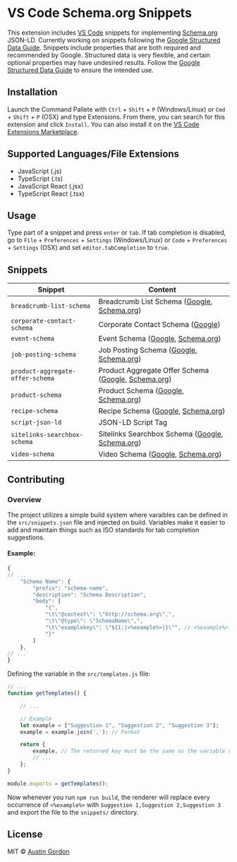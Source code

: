 # VS Code Schema.org Snippets

This extension includes [VS Code](https://code.visualstudio.com/) snippets for implementing [Schema.org](https://www.schema.org/) JSON-LD. Currently working on snippets following the [Google Structured Data Guide](https://developers.google.com/search/docs/guides/intro-structured-data). Snippets include properties that are both required and recommended by Google. Structured data is very flexible, and certain optional properties may have undesired results. Follow the [Google Structured Data Guide](https://developers.google.com/search/docs/guides/intro-structured-data) to ensure the intended use.

## Installation

Launch the Command Pallete with `Ctrl` + `Shift` + `P` (Windows/Linux) or `Cmd` + `Shift` + `P` (OSX) and type Extensions. From there, you can search for this extension and click `Install`. You can also install it on the [VS Code Extensions Marketplace](https://marketplace.visualstudio.com/items?itemName=austinleegordon.vscode-schema-dot-org).

## Supported Languages/File Extensions

* JavaScript (.js)
* TypeScript (.ts)
* JavaScript React (.jsx)
* TypeScript React (.tsx)

## Usage

Type part of a snippet and press `enter` or `tab`. If tab completion is disabled, go to `File` + `Preferences` + `Settings` (Windows/Linux) or `Code` + `Preferences` + `Settings` (OSX) and set `editor.tabCompletion` to `true`.

## Snippets

| Snippet | Content |
| ------- | ------- |
| `breadcrumb-list-schema` | Breadcrumb List Schema ([Google](https://developers.google.com/search/docs/data-types/breadcrumb), [Schema.org](https://schema.org/BreadcrumbList)) |
| `corporate-contact-schema` | Corporate Contact Schema ([Google](https://developers.google.com/search/docs/data-types/corporate-contact)) |
| `event-schema` | Event Schema ([Google](https://developers.google.com/search/docs/data-types/event), [Schema.org](https://schema.org/Event)) |
| `job-posting-schema` | Job Posting Schema ([Google](https://developers.google.com/search/docs/data-types/job-posting), [Schema.org](https://schema.org/JobPosting)) |
| `product-aggregate-offer-schema` | Product Aggregate Offer Schema ([Google](https://developers.google.com/search/docs/data-types/product), [Schema.org](https://schema.org/AggregateOffer)) |
| `product-schema` | Product Schema ([Google](https://developers.google.com/search/docs/data-types/product), [Schema.org](https://schema.org/Product)) |
| `recipe-schema` | Recipe Schema ([Google](https://developers.google.com/search/docs/data-types/recipe), [Schema.org](https://schema.org/Recipe)) |
| `script-json-ld` | JSON-LD Script Tag |
| `sitelinks-searchbox-schema` | Sitelinks Searchbox Schema ([Google](https://developers.google.com/search/docs/data-types/sitelinks-searchbox), [Schema.org](https://schema.org/WebSite)) |
| `video-schema` | Video Schema ([Google](https://developers.google.com/search/docs/data-types/video), [Schema.org](https://schema.org/VideoObject)) |

## Contributing

### Overview

The project utilizes a simple build system where varaibles can be defined in the `src/snippets.json` file and injected on build. Variables make it easier to add and maintain things such as ISO standards for tab completion suggestions.

#### Example:

```js
{
// ...
    "Schema Name": {
        "prefix": "schema-name",
        "description": "Schema Description",
        "body": [
            "{",
            "\t\"@context\": \"http://schema.org\",",
            "\t\"@type\": \"SchemaName\",",
            "\t\"examplekey\": \"${1:|<%example%>|}\"", // <%example%> will be replaced on build
            "}"
        ]
    },
// ...
}
```

Defining the variable in the `src/templates.js` file:

```js
// ...
function getTemplates() {

    // ...

    // Example
    let example = ["Suggestion 1", "Suggestion 2", "Suggestion 3"];
    example = example.join(','); // Format

    return {
        example, // The returned key must be the same as the variable name used in the snippet: <%example%>
        // ...
    };
}

module.exports = getTemplates();
```

Now whenever you run `npm run build`, the renderer will replace every occurrence of `<%example%>` with `Suggestion 1,Suggestion 2,Suggestion 3` and export the file to the `snippets/` directory.

## License

MIT © [Austin Gordon](https://www.austinleegordon.com)